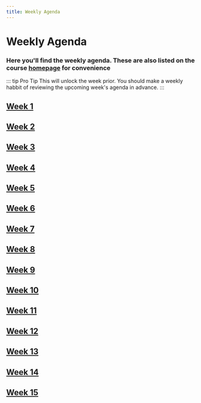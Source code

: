 ```yaml
---
title: Weekly Agenda
---
```


# Weekly Agenda

### Here you'll find the weekly agenda. These are also listed on the course [homepage](/) for convenience

::: tip Pro Tip
This will unlock the week prior. You should make a weekly habbit of reviewing the upcoming week's agenda in advance.
:::

## [Week 1](./week-1)

## [Week 2](./week-2)

## [Week 3](./week-3)

## [Week 4](./week-4)

## [Week 5](./week-5)

## [Week 6](./week-6)

## [Week 7](./week-7-disabled)

## [Week 8](./week-8-disabled)

## [Week 9](./week-9-disabled)

## [Week 10](./week-10-disabled)

## [Week 11](./week-11-disabled)

## [Week 12](./week-12-disabled)

## [Week 13](./week-13-disabled)

## [Week 14](./week-14-disabled)

## [Week 15](./week-15-disabled)
